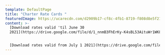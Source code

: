 ```yaml
---
template: DefaultPage
title: "Charter Rate Cards "
featuredImage: https://ucarecdn.com/d2909b17-cf8c-4fb1-8719-f808d8e5f21c/
content: >-
  [Download rates valid 'til June 30
  2021](https://drive.google.com/file/d/1_nnmB3FhErKy-K4sBL53AituWr1WK871/view?usp=sharing)


  [Download rates valid from July 1 2021](https://drive.google.com/file/d/1E0QUM2qDUjDdx1lswYixxoGTD7sS4Ult/view?usp=sharing)
---
```


